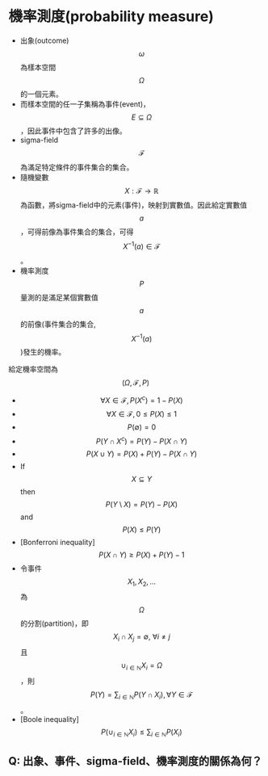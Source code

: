 # 機率測度\(probability measure\)

* 出象\(outcome\)$$\omega$$為樣本空間$$\Omega$$的一個元素。
* 而樣本空間的任一子集稱為事件\(event\)，$$E \subseteq \Omega$$，因此事件中包含了許多的出像。
* sigma-field $$\mathcal{F}$$為滿足特定條件的事件集合的集合。
* 隨機變數$$X: \mathcal{F} \rightarrow \mathbb{R}$$為函數，將sigma-field中的元素\(事件\)，映射到實數值。因此給定實數值$$a$$，可得前像為事件集合的集合，可得$$X^{-1}(a) \in \mathcal{F}$$。
* 機率測度$$P$$量測的是滿足某個實數值$$a$$的前像\(事件集合的集合, $$X^{-1}(a)$$\)發生的機率。

給定機率空間為$$(\Omega, \mathcal{F}, P)$$

* $$\forall X \in \mathcal{F}, P(X^c)=1 - P(X)$$
* $$\forall X \in \mathcal{F}, 0 \leq P(X) \leq 1$$
* $$P(\emptyset)=0$$
* $$P(Y \cap X^c)=P(Y) - P(X \cap Y)$$
* $$P(X \cup Y) = P(X) + P(Y) - P(X \cap Y)$$
* If $$X \subseteq Y$$ then $$P(Y \setminus X) = P(Y) - P(X)$$ and $$P(X) \leq P(Y)$$
* \[Bonferroni inequality\] $$P(X \cap Y) \geq P(X) + P(Y) -1$$
* 令事件$$X_1, X_2, \ldots$$為$$\Omega$$的分割\(partition\)，即$$X_i \cap X_j = \emptyset,\ \forall i \neq j$$且 $$\cup_{i \in \mathbb{N}} X_i = \Omega$$，則$$P(Y) = \sum_{i \in \mathbb{N}} P(Y \cap X_i), \forall Y \in \mathcal{F}$$。
* \[Boole inequality\] $$P(\cup_{ i \in \mathbb{N}} X_i) \leq  \sum_{i \in \mathbb{N}} P(X_i)$$



## Q: 出象、事件、sigma-field、機率測度的關係為何？

